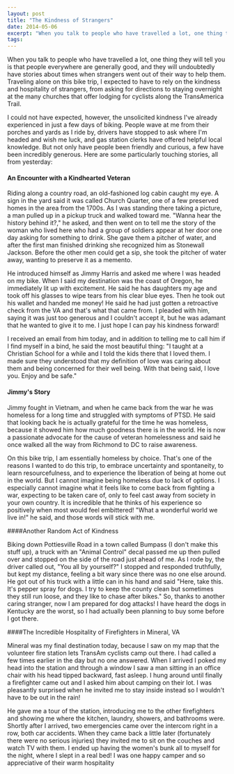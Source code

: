 ```yaml
---
layout: post
title: "The Kindness of Strangers"
date: 2014-05-06
excerpt: "When you talk to people who have travelled a lot, one thing they will tell you is that people everywhere are generally good, and they will undoubtedly have stories about times when strangers went out of their way to help them. Traveling alone on this bike trip, I  expected to have to rely on the kindness and hospitality of strangers, from asking for directions to staying overnight at the many churches that offer lodging for cyclists along the TransAmerica Trail. I could not have expected, however, the unsolicited kindness I've already experienced in just a few days of biking. "
tags:
---
```

When you talk to people who have travelled a lot, one thing they will tell you is that people everywhere are generally good, and they will undoubtedly have stories about times when strangers went out of their way to help them. Traveling alone on this bike trip, I  expected to have to rely on the kindness and hospitality of strangers, from asking for directions to staying overnight at the many churches that offer lodging for cyclists along the TransAmerica Trail. 

I could not have expected, however, the unsolicited kindness I've already experienced in just a few days of biking. People wave at me from their porches and yards as I ride by, drivers have stopped to ask where I'm headed and wish me luck, and gas station clerks have offered helpful local knowledge. But not only have people been friendly and curious, a few have been incredibly generous. Here are some particularly touching stories, all from yesterday:

#### An Encounter with a Kindhearted Veteran

Riding along a country road, an old-fashioned log cabin caught my eye. A sign in the yard said it was called Church Quarter, one of a few preserved homes in the area from the 1700s. As I was standing there taking a picture, a man pulled up in a pickup truck and walked toward me. "Wanna hear the history behind it?," he asked, and then went on to tell me the story of the woman who lived here who had a group of soldiers appear at her door one day asking for something to drink. She gave them a pitcher of water, and after the first man finished drinking she recognized him as Stonewall Jackson. Before the other men could get a sip, she took the pitcher of water away, wanting to preserve it as a memento.

He introduced himself as Jimmy Harris and asked me where I was headed on my bike. When I said my destination was the coast of Oregon, he immediately lit up with excitement. He said he has daughters my age and took off his glasses to wipe tears from his clear blue eyes. Then he took out his wallet and handed me money! He said he had just gotten a retroactive check from the VA and that's what that came from. I pleaded with him, saying it was just too generous and I couldn't accept it, but he was adamant that he wanted to give it to me. I just hope I can pay his kindness forward!

I received an email from him today, and in addition to telling me to call him if I find myself in a bind, he said the most beautiful thing: "I taught at a Christian School for a while and I told the kids there that I loved them.  I made sure they understood that my definition of love was caring about them and being concerned for their well being. With that being said, I love you. Enjoy and be safe." 

#### Jimmy's Story

Jimmy fought in Vietnam, and when he came back from the war he was homeless for a long time and struggled with symptoms of PTSD. He said that looking back he is actually grateful for the time he was homeless, because it showed him how much goodness there is in the world. He is now a passionate advocate for the cause of veteran homelessness and said he once walked all the way from Richmond to DC to raise awareness. 

On this bike trip, I am essentially homeless by choice. That's one of the reasons I wanted to do this trip, to embrace uncertainty and spontaneity, to learn resourcefulness, and to experience the liberation of being at home out in the world. But I cannot imagine being homeless due to lack of options. I especially cannot imagine what it feels like to come back from fighting a war, expecting to be taken care of, only to feel cast away from society in your own country. It is incredible that he thinks of his experience so positively when most would feel embittered! "What a wonderful world we live in!" he said, and those words will stick with me. 

####Another Random Act of Kindness

Biking down Pottiesville Road in a town called Bumpass (I don't make this stuff up), a truck with an "Animal Control" decal passed me up then pulled over and stopped on the side of the road just ahead of me. As I rode by, the driver called out, "You all by yourself?" I stopped and responded truthfully, but kept my distance, feeling a bit wary since there was no one else around. He got out of his truck with a little can in his hand and said "Here, take this. It's pepper spray for dogs. I try to keep the county clean but sometimes they still run loose, and they like to chase after bikes." So, thanks to another caring stranger, now I am prepared for dog attacks! I have heard the dogs in Kentucky are the worst, so I had actually been planning to buy some before I got there.

####The Incredible Hospitality of Firefighters in Mineral, VA

Mineral was my final destination today, because I saw on my map that the volunteer fire station lets TransAm cyclists camp out there. I had called a few times earlier in the day but no one answered. When I arrived I poked my head into the station and through a window I saw a man sitting in an office chair with his head tipped backward, fast asleep. I hung around until finally a firefighter came out and I asked him about camping on their lot. I was pleasantly surprised when he invited me to stay inside instead so I wouldn't have to be out in the rain! 

He gave me a tour of the station, introducing me to the other firefighters and showing me where the kitchen, laundry, showers, and bathrooms were. Shortly after I arrived, two emergencies came over the intercom right in a row, both car accidents. When they came back a little later (fortunately there were no serious injuries) they invited me to sit on the couches and watch TV with them. I ended up having the women's bunk all to myself for the night, where I slept in a real bed! I was one happy camper and so appreciative of their warm hospitality